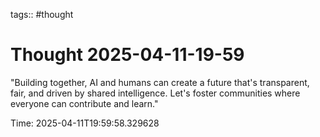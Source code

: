 tags:: #thought

# Thought 2025-04-11-19-59

"Building together, AI and humans can create a future that's transparent, fair, and driven by shared intelligence. Let's foster communities where everyone can contribute and learn."

Time: 2025-04-11T19:59:58.329628
